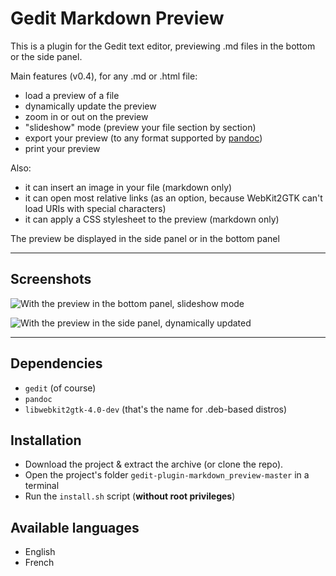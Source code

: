 # Gedit Markdown Preview

This is a plugin for the Gedit text editor, previewing .md files in the bottom or the side panel.

Main features (v0.4), for any .md or .html file:

- load a preview of a file
- dynamically update the preview
- zoom in or out on the preview
- "slideshow" mode (preview your file section by section)
- export your preview (to any format supported by [pandoc](https://pandoc.org/))
- print your preview

Also:

- it can insert an image in your file (markdown only)
- it can open most relative links (as an option, because WebKit2GTK can't load URIs with special characters)
- it can apply a CSS stylesheet to the preview (markdown only)

The preview be displayed in the side panel or in the bottom panel

----

## Screenshots

![With the preview in the bottom panel, slideshow mode](http://image.noelshack.com/fichiers/2018/11/5/1521221133-capture-d-ecran-de-2018-03-16-18-25-21.png)

![With the preview in the side panel, dynamically updated](http://image.noelshack.com/fichiers/2018/11/5/1521221246-capture-d-ecran-de-2018-03-16-18-27-19.png)

----

## Dependencies

- `gedit` (of course)
- `pandoc`
- `libwebkit2gtk-4.0-dev` (that's the name for .deb-based distros)

## Installation

- Download the project & extract the archive (or clone the repo).
- Open the project's folder `gedit-plugin-markdown_preview-master` in a terminal
- Run the `install.sh` script (**without root privileges**)

## Available languages

- English
- French

